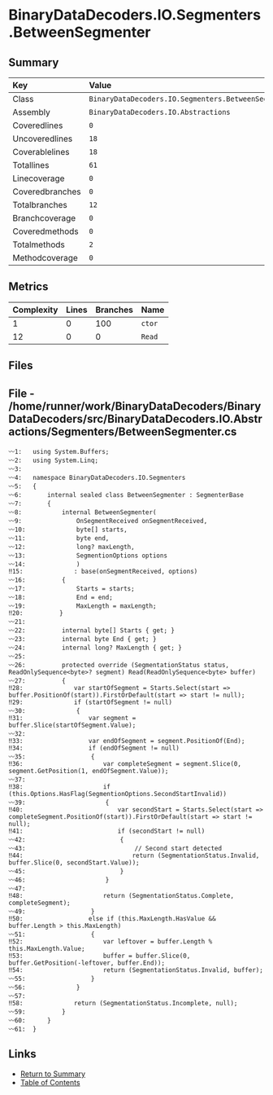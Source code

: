 ﻿# BinaryDataDecoders.IO.Segmenters.BetweenSegmenter

## Summary

| Key             | Value                                               |
| :-------------- | :-------------------------------------------------- |
| Class           | `BinaryDataDecoders.IO.Segmenters.BetweenSegmenter` |
| Assembly        | `BinaryDataDecoders.IO.Abstractions`                |
| Coveredlines    | `0`                                                 |
| Uncoveredlines  | `18`                                                |
| Coverablelines  | `18`                                                |
| Totallines      | `61`                                                |
| Linecoverage    | `0`                                                 |
| Coveredbranches | `0`                                                 |
| Totalbranches   | `12`                                                |
| Branchcoverage  | `0`                                                 |
| Coveredmethods  | `0`                                                 |
| Totalmethods    | `2`                                                 |
| Methodcoverage  | `0`                                                 |

## Metrics

| Complexity | Lines | Branches | Name    |
| :--------- | :---- | :------- | :------ |
| 1          | 0     | 100      | `ctor`  |
| 12         | 0     | 0        | `Read`  |

## Files

## File - /home/runner/work/BinaryDataDecoders/BinaryDataDecoders/src/BinaryDataDecoders.IO.Abstractions/Segmenters/BetweenSegmenter.cs

```CSharp
〰1:   using System.Buffers;
〰2:   using System.Linq;
〰3:   
〰4:   namespace BinaryDataDecoders.IO.Segmenters
〰5:   {
〰6:       internal sealed class BetweenSegmenter : SegmenterBase
〰7:       {
〰8:           internal BetweenSegmenter(
〰9:               OnSegmentReceived onSegmentReceived,
〰10:              byte[] starts,
〰11:              byte end,
〰12:              long? maxLength,
〰13:              SegmentionOptions options
〰14:              )
‼15:              : base(onSegmentReceived, options)
〰16:          {
〰17:              Starts = starts;
〰18:              End = end;
〰19:              MaxLength = maxLength;
‼20:          }
〰21:  
〰22:          internal byte[] Starts { get; }
〰23:          internal byte End { get; }
〰24:          internal long? MaxLength { get; }
〰25:  
〰26:          protected override (SegmentationStatus status, ReadOnlySequence<byte>? segment) Read(ReadOnlySequence<byte> buffer)
〰27:          {
‼28:              var startOfSegment = Starts.Select(start => buffer.PositionOf(start)).FirstOrDefault(start => start != null);
‼29:              if (startOfSegment != null)
〰30:              {
‼31:                  var segment = buffer.Slice(startOfSegment.Value);
〰32:  
‼33:                  var endOfSegment = segment.PositionOf(End);
‼34:                  if (endOfSegment != null)
〰35:                  {
‼36:                      var completeSegment = segment.Slice(0, segment.GetPosition(1, endOfSegment.Value));
〰37:  
‼38:                      if (this.Options.HasFlag(SegmentionOptions.SecondStartInvalid))
〰39:                      {
‼40:                          var secondStart = Starts.Select(start => completeSegment.PositionOf(start)).FirstOrDefault(start => start != null);
‼41:                          if (secondStart != null)
〰42:                          {
〰43:                              // Second start detected
‼44:                              return (SegmentationStatus.Invalid, buffer.Slice(0, secondStart.Value));
〰45:                          }
〰46:                      }
〰47:  
‼48:                      return (SegmentationStatus.Complete, completeSegment);
〰49:                  }
‼50:                  else if (this.MaxLength.HasValue && buffer.Length > this.MaxLength)
〰51:                  {
‼52:                      var leftover = buffer.Length % this.MaxLength.Value;
‼53:                      buffer = buffer.Slice(0, buffer.GetPosition(-leftover, buffer.End));
‼54:                      return (SegmentationStatus.Invalid, buffer);
〰55:                  }
〰56:              }
〰57:  
‼58:              return (SegmentationStatus.Incomplete, null);
〰59:          }
〰60:      }
〰61:  }
```

## Links

* [Return to Summary](Summary.md)
* [Table of Contents](../TOC.md)

